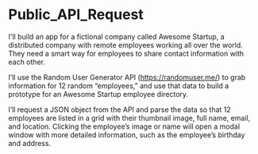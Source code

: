 # Public_API_Request

I'll build an app for a fictional company called Awesome Startup, a distributed company with remote employees working all over the world. They need a smart way for employees to share contact information with each other.

I’ll use the Random User Generator API (https://randomuser.me/) to grab information for 12 random “employees,” and use that data to build a prototype for an Awesome Startup employee directory.

I’ll request a JSON object from the API and parse the data so that 12 employees are listed in a grid with their thumbnail image, full name, email, and location. Clicking the employee’s image or name will open a modal window with more detailed information, such as the employee’s birthday and address.
